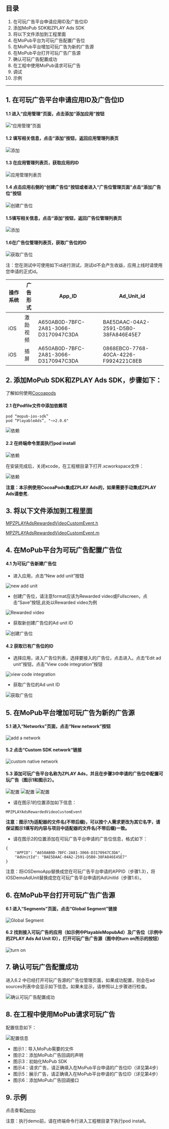 
## 目录
1. 在可玩广告平台申请应用ID及广告位ID
2. 添加MoPub SDK和ZPLAY Ads SDK
3. 将以下文件添加到工程里面 
4. 在MoPub平台为可玩广告配置广告位 
5. 在MoPub平台增加可玩广告为新的广告源 
6. 在MoPub平台打开可玩广告广告源 
7. 确认可玩广告配置成功 
8. 在工程中使用MoPub请求可玩广告 
9. 调试
10. 示例

---

## 1. 在可玩广告平台申请应用ID及广告位ID
#### 1.1 进入“应用管理”页面，点击添加“添加应用”按钮
![“应用管理”页面](imgs/001.png)

#### 1.2 填写相关信息，点击“添加”按钮，返回应用管理列表页 
![添加](imgs/002.png)

#### 1.3 在应用管理列表页，获取应用的ID
![应用管理列表页](imgs/003.png)

#### 1.4 点击应用右侧的“创建广告位”按钮或者进入“广告位管理页面”点击“添加广告位”按钮
![创建广告位](imgs/004.png)

#### 1.5填写相关信息，点击“添加”按钮，返回广告位管理列表页
![添加](imgs/005.png)

#### 1.6在广告位管理列表页，获取广告位的ID
![获取广告位](imgs/006.png)

注：您在测试中可使用如下id进行测试，测试id不会产生收益，应用上线时请使用您申请的正式id。

|操作系统|广告形式|  App_ID  |  Ad_Unit_id|
|--------|----|----------|------------|
|iOS|激励视频|A650AB0D-7BFC-2A81-3066-D3170947C3DA|BAE5DAAC-04A2-2591-D5B0-38FA846E45E7|
|iOS|插屏|A650AB0D-7BFC-2A81-3066-D3170947C3DA|0868EBC0-7768-40CA-4226-F9924221C8EB|

## 2. 添加MoPub SDK和ZPLAY Ads SDK，步骤如下：

了解如何使用[Cocoapods](https://guides.cocoapods.org/using/getting-started.html)

#### 2.1 在Podfile文件中添加依赖项
```
pod “mopub-ios-sdk”
pod “PlayableAds”, "~>2.0.6"
```
![依赖](imgs/007.png)

#### 2.2 在终端命令里面执行pod install
![依赖](imgs/008.png)

在安装完成后，关闭xcode，在工程根目录下打开.xcworkspace文件：

![依赖](imgs/009.png)

**注意：本示例使用CocoaPods集成ZPLAY Ads的，如果需要手动集成ZPLAY Ads请[参考](https://github.com/zplayads/PlayableAdsDemo-iOS/blob/master/README-CN.md#22-%E6%89%8B%E5%8A%A8%E9%9B%86%E6%88%90playableads-sdk).**

## 3. 将以下文件添加到工程里面

[MPZPLAYAdsRewardedVideoCustomEvent.h](./PlayableMopubAd/MPZPLAYAdsRewardedVideoCustomEvent.h)

[MPZPLAYAdsRewardedVideoCustomEvent.m](./PlayableMopubAd/MPZPLAYAdsRewardedVideoCustomEvent.m)

## 4. 在MoPub平台为可玩广告配置广告位
#### 4.1 为可玩广告新建广告位
- 进入应用，点击“New add unit”按钮

![new add unit](imgs/011.png)

- 创建广告位，请注意format应该为Rewarded video或Fullscreen，点击“Save”按钮,此处以Rewarded video为例

![Rewarded video](imgs/012.png) 

- 获取新创建广告位的Ad unit ID

![创建广告位](imgs/013.png)

#### 4.2 获取已有广告位的ID
- 选择应用，进入广告位列表，选择要接入的广告位，点击进入。点击“Edit ad unit”按钮，点击“View code integration”按钮

![view code integration](imgs/014.png)

- 获取广告位的Ad unit ID

![获取广告位](imgs/015.png)

## 5. 在MoPub平台增加可玩广告为新的广告源
#### 5.1 进入“Networks”页面，点击“New network”按钮
![add a network](imgs/016.png)

#### 5.2 点击“Custom SDK network“链接
![custom native network](imgs/017.png)

#### 5.3 添加可玩广告平台名称为ZPLAY Ads，并且在步骤3中申请的广告位中配置可玩广告（图示1和图示2）。

![配置](imgs/018-1.png)
![配置](imgs/018-2.png)
![配置](imgs/018-3.png)

- 请在图示1的位置添加如下信息：
```
MPZPLAYAdsRewardedVideoCustomEvent
```
**注意：图示1为适配器的文件名(不带后缀)，可以按个人需求更改为其它名字，请保证图示1填写的内容与项目中适配器的文件名(不带后缀)一致。**

- 请在图示2的位置添加在可玩广告平台申请的广告位信息，格式如下：
```
{
	"APPID": "A650AB0D-7BFC-2A81-3066-D3170947C3DA",
	"AdUnitId": "BAE5DAAC-04A2-2591-D5B0-38FA846E45E7"
}
```
注意：将iOSDemoApp替换成您在可玩广告平台申请的APPID（步骤1.3），将iOSDemoAdUnit替换成您在可玩广告平台申请的AdUnitId（步骤1.6）。

## 6. 在MoPub平台打开可玩广告广告源
#### 6.1 进入“Segments”页面，点击“Global Segment”链接
![Global Segment](imgs/019.png)

#### 6.2 找到接入可玩广告的应用（如示例中PlayableMopubAd）及广告位（示例中的ZPLAY Ads Ad Unit ID），打开可玩广告广告源（图中的turn on所示的按钮）

![turn on](imgs/020.png)

## 7. 确认可玩广告配置成功
进入6.2 中已经打开可玩广告源的广告位管理页面，如果成功配置，则会在ad sources列表中会显示如下信息。如果未显示，请参照以上步骤进行检查。

![确认可玩广告配置成功](imgs/021.png)

## 8. 在工程中使用MoPub请求可玩广告

配置信息如下：

![配置信息](imgs/022.png)

- 图示1：导入MoPub需要的文件
- 图示2：添加MoPub广告回调的声明
- 图示3：初始化MoPub SDK
- 图示4：请求广告，请正确填入在MoPub平台申请的广告位ID（详见第4步）
- 图示5：展示广告，请正确填入在MoPub平台申请的广告位ID（详见第4步）
- 图示6：添加MoPub广告回调接口

## 9. 示例
点击查看[Demo](https://github.com/zplayads/PlayableMopubAdDemo-iOS)

注意：执行demo前，请在终端命令行进入工程根目录下执行pod install。
